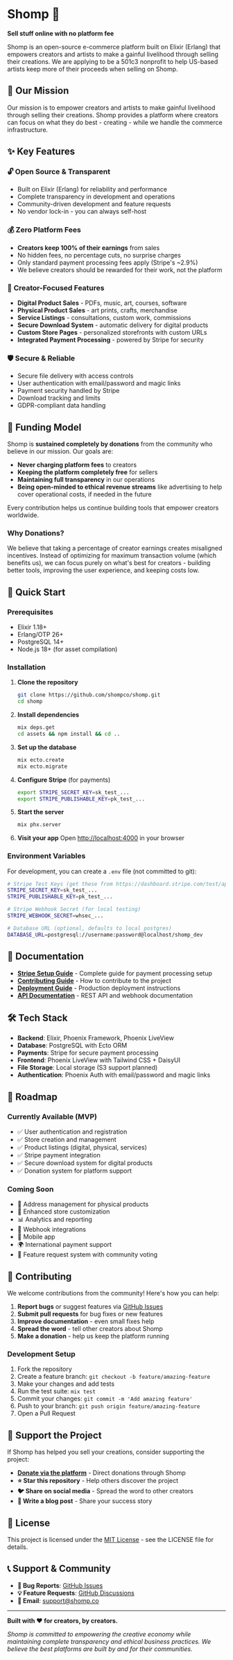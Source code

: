 # Shomp 🛒

**Sell stuff online with no platform fee**

Shomp is an open-source e-commerce platform built on Elixir (Erlang) that empowers creators and artists to make a gainful livelihood through selling their creations.
We are applying to be a 501c3 nonprofit to help US-based artists keep more of their proceeds when selling on Shomp.

## 🎯 Our Mission

Our mission is to empower creators and artists to make gainful livelihood through selling their creations. Shomp provides a platform where creators can focus on what they do best - creating - while we handle the commerce infrastructure.

## ✨ Key Features

### 🔓 **Open Source & Transparent**
- Built on Elixir (Erlang) for reliability and performance
- Complete transparency in development and operations
- Community-driven development and feature requests
- No vendor lock-in - you can always self-host

### 💰 **Zero Platform Fees**
- **Creators keep 100% of their earnings** from sales
- No hidden fees, no percentage cuts, no surprise charges
- Only standard payment processing fees apply (Stripe's ~2.9%)
- We believe creators should be rewarded for their work, not the platform

### 🎨 **Creator-Focused Features**
- **Digital Product Sales** - PDFs, music, art, courses, software
- **Physical Product Sales** - art prints, crafts, merchandise
- **Service Listings** - consultations, custom work, commissions
- **Secure Download System** - automatic delivery for digital products
- **Custom Store Pages** - personalized storefronts with custom URLs
- **Integrated Payment Processing** - powered by Stripe for security

### 🛡️ **Secure & Reliable**
- Secure file delivery with access controls
- User authentication with email/password and magic links
- Payment security handled by Stripe
- Download tracking and limits
- GDPR-compliant data handling

## 💝 Funding Model

Shomp is **sustained completely by donations** from the community who believe in our mission. Our goals are:

- **Never charging platform fees** to creators
- **Keeping the platform completely free** for sellers
- **Maintaining full transparency** in our operations
- **Being open-minded to ethical revenue streams** like advertising to help cover operational costs, if needed in the future

Every contribution helps us continue building tools that empower creators worldwide.

### Why Donations?

We believe that taking a percentage of creator earnings creates misaligned incentives. Instead of optimizing for maximum transaction volume (which benefits us), we can focus purely on what's best for creators - building better tools, improving the user experience, and keeping costs low.

## 🚀 Quick Start

### Prerequisites
- Elixir 1.18+ 
- Erlang/OTP 26+
- PostgreSQL 14+
- Node.js 18+ (for asset compilation)

### Installation

1. **Clone the repository**
   ```bash
   git clone https://github.com/shompco/shomp.git
   cd shomp
   ```

2. **Install dependencies**
   ```bash
   mix deps.get
   cd assets && npm install && cd ..
   ```

3. **Set up the database**
   ```bash
   mix ecto.create
   mix ecto.migrate
   ```

4. **Configure Stripe** (for payments)
   ```bash
   export STRIPE_SECRET_KEY=sk_test_...
   export STRIPE_PUBLISHABLE_KEY=pk_test_...
   ```

5. **Start the server**
   ```bash
   mix phx.server
   ```

6. **Visit your app**
   Open [http://localhost:4000](http://localhost:4000) in your browser

### Environment Variables

For development, you can create a `.env` file (not committed to git):

```bash
# Stripe Test Keys (get these from https://dashboard.stripe.com/test/apikeys)
STRIPE_SECRET_KEY=sk_test_...
STRIPE_PUBLISHABLE_KEY=pk_test_...

# Stripe Webhook Secret (for local testing)
STRIPE_WEBHOOK_SECRET=whsec_...

# Database URL (optional, defaults to local postgres)
DATABASE_URL=postgresql://username:password@localhost/shomp_dev
```

## 📖 Documentation

- **[Stripe Setup Guide](STRIPE_SETUP.md)** - Complete guide for payment processing setup
- **[Contributing Guide](CONTRIBUTING.md)** - How to contribute to the project
- **[Deployment Guide](DEPLOYMENT.md)** - Production deployment instructions
- **[API Documentation](API.md)** - REST API and webhook documentation

## 🛠️ Tech Stack

- **Backend**: Elixir, Phoenix Framework, Phoenix LiveView
- **Database**: PostgreSQL with Ecto ORM
- **Payments**: Stripe for secure payment processing
- **Frontend**: Phoenix LiveView with Tailwind CSS + DaisyUI
- **File Storage**: Local storage (S3 support planned)
- **Authentication**: Phoenix Auth with email/password and magic links

## 🌟 Roadmap

### Currently Available (MVP)
- ✅ User authentication and registration
- ✅ Store creation and management
- ✅ Product listings (digital, physical, services)
- ✅ Stripe payment integration
- ✅ Secure download system for digital products
- ✅ Donation system for platform support

### Coming Soon
- 📧 Address management for physical products
- 🎨 Enhanced store customization
- 📊 Analytics and reporting
- 🔗 Webhook integrations
- 📱 Mobile app
- 🌍 International payment support
- 🎯 Feature request system with community voting

## 🤝 Contributing

We welcome contributions from the community! Here's how you can help:

1. **Report bugs** or suggest features via [GitHub Issues](https://github.com/shompco/shomp/issues)
2. **Submit pull requests** for bug fixes or new features
3. **Improve documentation** - even small fixes help
4. **Spread the word** - tell other creators about Shomp
5. **Make a donation** - help us keep the platform running

### Development Setup

1. Fork the repository
2. Create a feature branch: `git checkout -b feature/amazing-feature`
3. Make your changes and add tests
4. Run the test suite: `mix test`
5. Commit your changes: `git commit -m 'Add amazing feature'`
6. Push to your branch: `git push origin feature/amazing-feature`
7. Open a Pull Request

## 💖 Support the Project

If Shomp has helped you sell your creations, consider supporting the project:

- **[Donate via the platform](http://localhost:4000/about)** - Direct donations through Shomp
- **⭐ Star this repository** - Help others discover the project
- **🐦 Share on social media** - Spread the word to other creators
- **📝 Write a blog post** - Share your success story

## 📜 License

This project is licensed under the [MIT License](LICENSE) - see the LICENSE file for details.

## 📞 Support & Community

- **🐛 Bug Reports**: [GitHub Issues](https://github.com/shompco/shomp/issues)
- **💡 Feature Requests**: [GitHub Discussions](https://github.com/shompco/shomp/discussions)
- **📧 Email**: support@shomp.co

---

**Built with ❤️ for creators, by creators.**

*Shomp is committed to empowering the creative economy while maintaining complete transparency and ethical business practices. We believe the best platforms are built by and for their communities.*